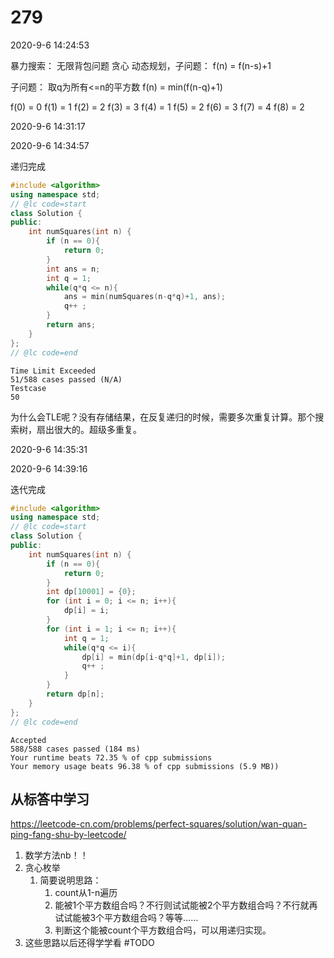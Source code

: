 # 279

2020-9-6 14:24:53

暴力搜索：
无限背包问题
贪心
动态规划，子问题： f(n) = f(n-s)+1

子问题：
取q为所有<=n的平方数
f(n) = min(f(n-q)+1)

f(0) = 0
f(1) = 1
f(2) = 2
f(3) = 3
f(4) = 1
f(5) = 2
f(6) = 3
f(7) = 4
f(8) = 2

2020-9-6 14:31:17

2020-9-6 14:34:57

递归完成

```cpp
#include <algorithm>
using namespace std;
// @lc code=start
class Solution {
public:
    int numSquares(int n) {
        if (n == 0){
            return 0;
        }
        int ans = n;
        int q = 1;
        while(q*q <= n){
            ans = min(numSquares(n-q*q)+1, ans);
            q++ ;
        }
        return ans;
    }
};
// @lc code=end

```

```
Time Limit Exceeded
51/588 cases passed (N/A)
Testcase
50
```

为什么会TLE呢？没有存储结果，在反复递归的时候，需要多次重复计算。那个搜索树，扇出很大的。超级多重复。

2020-9-6 14:35:31

2020-9-6 14:39:16

迭代完成

```cpp
#include <algorithm>
using namespace std;
// @lc code=start
class Solution {
public:
    int numSquares(int n) {
        if (n == 0){
            return 0;
        }
        int dp[10001] = {0};
        for (int i = 0; i <= n; i++){
            dp[i] = i;
        }
        for (int i = 1; i <= n; i++){
            int q = 1;
            while(q*q <= i){
                dp[i] = min(dp[i-q*q]+1, dp[i]);
                q++ ;
            }
        }
        return dp[n];
    }
};
// @lc code=end
```

```
Accepted
588/588 cases passed (184 ms)
Your runtime beats 72.35 % of cpp submissions
Your memory usage beats 96.38 % of cpp submissions (5.9 MB))
```

## 从标答中学习

https://leetcode-cn.com/problems/perfect-squares/solution/wan-quan-ping-fang-shu-by-leetcode/

1. 数学方法nb！！
2. 贪心枚举
   1. 简要说明思路：
      1. count从1-n遍历
      2. 能被1个平方数组合吗？不行则试试能被2个平方数组合吗？不行就再试试能被3个平方数组合吗？等等……
      3. 判断这个能被count个平方数组合吗，可以用递归实现。
3. 这些思路以后还得学学看  #TODO